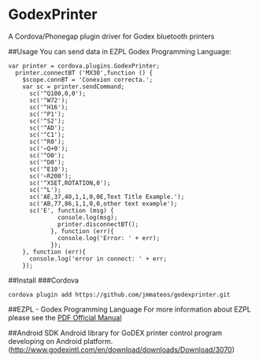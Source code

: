 # GodexPrinter
A Cordova/Phonegap plugin driver for Godex bluetooth printers

##Usage
You can send data in EZPL Godex Programming Language:

```
var printer = cordova.plugins.GodexPrinter;
  printer.connectBT ('MX30',function () {
    $scope.connBT = 'Conexion correcta.';
    var sc = printer.sendCommand;
      sc('^Q100,0,0');
      sc('^W72');
      sc('^H16');
      sc('^P1');
      sc('^S2');
      sc('^AD');
      sc('^C1');
      sc('^R0');
      sc('~Q+0');
      sc('^O0');
      sc('^D0');
      sc('^E10');
      sc('~R200');
      sc('^XSET,ROTATION,0');
      sc('^L');
      sc('AE,37,40,1,1,0,0E,Text Title Example.');
      sc('AB,77,86,1,1,0,0,other text example');
      sc('E', function (msg) {
              console.log(msg);
              printer.disconnectBT();
            }, function (err){
              console.log('Error: ' + err);
            });
    }, function (err){
      console.log('error in connect: ' + err;
    });      
```

##Install
###Cordova

```
cordova plugin add https://github.com/jmmateos/godexprinter.git
```

##EZPL - Godex Programming Language
For more information about EZPL please see the  [PDF Official Manual](http://www.godexintl.com/en/download/downloads/Download/1070)

##Android SDK 
Android library for GoDEX printer control program developing on Android platform. (http://www.godexintl.com/en/download/downloads/Download/3070)
